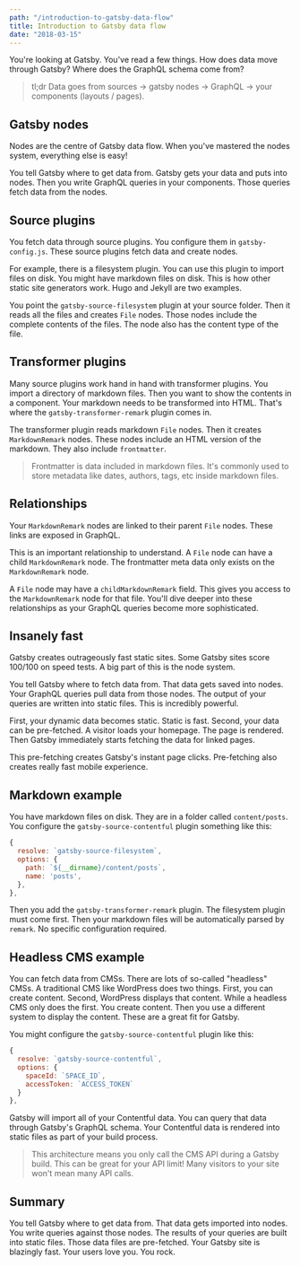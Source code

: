 ```yaml
---
path: "/introduction-to-gatsby-data-flow"
title: Introduction to Gatsby data flow
date: "2018-03-15"
---
```


You're looking at Gatsby. You've read a few things. How does data move through Gatsby? Where does the GraphQL schema come from?

> tl;dr Data goes from sources -> gatsby nodes -> GraphQL -> your components (layouts / pages).

## Gatsby nodes

Nodes are the centre of Gatsby data flow. When you've mastered the nodes system, everything else is easy!

You tell Gatsby where to get data from. Gatsby gets your data and puts into nodes. Then you write GraphQL queries in your components. Those queries fetch data from the nodes.

## Source plugins

You fetch data through source plugins. You configure them in `gatsby-config.js`. These source plugins fetch data and create nodes.

For example, there is a filesystem plugin. You can use this plugin to import files on disk. You might have markdown files on disk. This is how other static site generators work. Hugo and Jekyll are two examples.

You point the `gatsby-source-filesystem` plugin at your source folder. Then it reads all the files and creates `File` nodes. Those nodes include the complete contents of the files. The node also has the content type of the file.

## Transformer plugins

Many source plugins work hand in hand with transformer plugins. You import a directory of markdown files. Then you want to show the contents in a component. Your markdown needs to be transformed into HTML. That's where the `gatsby-transformer-remark` plugin comes in.

The transformer plugin reads markdown `File` nodes. Then it creates `MarkdownRemark` nodes. These nodes include an HTML version of the markdown. They also include `frontmatter`.

> Frontmatter is data included in markdown files. It's commonly used to store metadata like dates, authors, tags, etc inside markdown files.

## Relationships

Your `MarkdownRemark` nodes are linked to their parent `File` nodes. These links are exposed in GraphQL.

This is an important relationship to understand. A `File` node can have a child `MarkdownRemark` node. The frontmatter meta data only exists on the `MarkdownRemark` node.

A `File` node may have a `childMarkdownRemark` field. This gives you access to the `MarkdownRemark` node for that file. You'll dive deeper into these relationships as your GraphQL queries become more sophisticated.

## Insanely fast

Gatsby creates outrageously fast static sites. Some Gatsby sites score 100/100 on speed tests. A big part of this is the node system.

You tell Gatsby where to fetch data from. That data gets saved into nodes. Your GraphQL queries pull data from those nodes. The output of your queries are written into static files. This is incredibly powerful.

First, your dynamic data becomes static. Static is fast. Second, your data can be pre-fetched. A visitor loads your homepage. The page is rendered. Then Gatsby immediately starts fetching the data for linked pages.

This pre-fetching creates Gatsby's instant page clicks. Pre-fetching also creates really fast mobile experience.

## Markdown example

You have markdown files on disk. They are in a folder called `content/posts`. You configure the `gatsby-source-contentful` plugin something like this:

```javascript
{
  resolve: `gatsby-source-filesystem`,
  options: {
    path: `${__dirname}/content/posts`,
    name: 'posts',
  },
},
```

Then you add the `gatsby-transformer-remark` plugin. The filesystem plugin must come first. Then your markdown files will be automatically parsed by `remark`. No specific configuration required.

## Headless CMS example

You can fetch data from CMSs. There are lots of so-called "headless" CMSs. A traditional CMS like WordPress does two things. First, you can create content. Second, WordPress displays that content. While a headless CMS only does the first. You create content. Then you use a different system to display the content. These are a great fit for Gatsby.

You might configure the `gatsby-source-contentful` plugin like this:

```javascript
{
  resolve: `gatsby-source-contentful`,
  options: {
    spaceId: `SPACE_ID`,
    accessToken: `ACCESS_TOKEN`
  }
},
```

Gatsby will import all of your Contentful data. You can query that data through Gatsby's GraphQL schema. Your Contentful data is rendered into static files as part of your build process.

> This architecture means you only call the CMS API during a Gatsby build. This can be great for your API limit! Many visitors to your site won't mean many API calls.

## Summary

You tell Gatsby where to get data from. That data gets imported into nodes. You write queries against those nodes. The results of your queries are built into static files. Those data files are pre-fetched. Your Gatsby site is blazingly fast. Your users love you. You rock.
